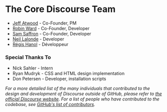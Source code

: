 # The Core Discourse Team

* [Jeff Atwood](//github.com/coding-horror) - Co-Founder, PM
* [Robin Ward](//github.com/eviltrout) - Co-Founder, Developer
* [Sam Saffron](//github.com/samsaffron) - Co-Founder, Developer
* [Neil Lalonde](//github.com/nlalonde) - Developer
* [Régis Hanol](//github.com/zogstrip) - Développeur

### Special Thanks To

* Nick Sahler - Intern
* Ryan Mudryk - CSS and HTML design implementation
* Don Petersen - Developer, installation scripts

*For a more detailed list of the many individuals that contributed to the design and development of Discourse outside of GitHub, please refer to [the official Discourse website](http://www.discourse.org).*
*For a list of people who have contributed to the codebase, see [GitHub's list of contributors](https://github.com/discourse/discourse/contributors).*
